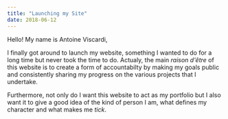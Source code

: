 ```yaml
---
title: "Launching my Site"
date: 2018-06-12
---
```

Hello! My name is Antoine Viscardi,

I finally got around to launch my website, something I wanted to do for a long time but never took the time to do. Actualy, the main *raison d'être* of this website is to create a form of accountabilty by making my goals public and consistently sharing my progress on the various projects that I undertake.

Furthermore, not only do I want this website to act as my portfolio but I also want it to give a good idea of the kind of person I am, what defines my character and what makes me *tick*.
